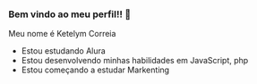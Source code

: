 ### Bem vindo ao meu perfil!! 🖤

Meu nome é Ketelym Correia

- Estou estudando Alura
- Estou desenvolvendo minhas habilidades em JavaScript, php
- Estou começando a estudar Markenting
